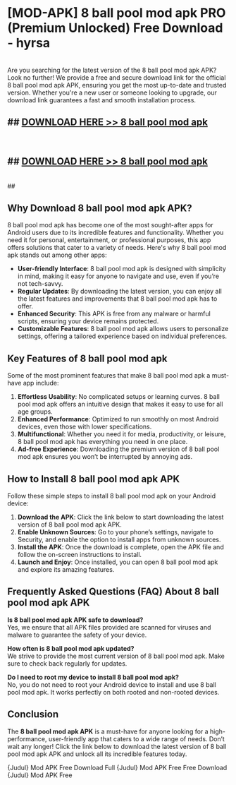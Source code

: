 # [MOD-APK] 8 ball pool mod apk PRO (Premium Unlocked) Free Download - hyrsa <br>
<br>
Are you searching for the latest version of the 8 ball pool mod apk APK? Look no further! We provide a free and secure download link for the official 8 ball pool mod apk APK, ensuring you get the most up-to-date and trusted version. Whether you're a new user or someone looking to upgrade, our download link guarantees a fast and smooth installation process.


## ##  [DOWNLOAD HERE >> 8 ball pool mod apk](http://leaked.freeplayer.one?title=8_ball_pool_mod_apk&ref=23)
  <br>

##  ## [DOWNLOAD HERE >> 8 ball pool mod apk](http://leaked.freeplayer.one?title=8_ball_pool_mod_apk&ref=23)
  <br>
  ##



## Why Download 8 ball pool mod apk APK?

8 ball pool mod apk has become one of the most sought-after apps for Android users due to its incredible features and functionality. Whether you need it for personal, entertainment, or professional purposes, this app offers solutions that cater to a variety of needs. Here's why 8 ball pool mod apk stands out among other apps:

- **User-friendly Interface**: 8 ball pool mod apk is designed with simplicity in mind, making it easy for anyone to navigate and use, even if you’re not tech-savvy.
- **Regular Updates**: By downloading the latest version, you can enjoy all the latest features and improvements that 8 ball pool mod apk has to offer.
- **Enhanced Security**: This APK is free from any malware or harmful scripts, ensuring your device remains protected.
- **Customizable Features**: 8 ball pool mod apk allows users to personalize settings, offering a tailored experience based on individual preferences.

## Key Features of 8 ball pool mod apk

Some of the most prominent features that make 8 ball pool mod apk a must-have app include:

1. **Effortless Usability**: No complicated setups or learning curves. 8 ball pool mod apk offers an intuitive design that makes it easy to use for all age groups.
2. **Enhanced Performance**: Optimized to run smoothly on most Android devices, even those with lower specifications.
3. **Multifunctional**: Whether you need it for media, productivity, or leisure, 8 ball pool mod apk has everything you need in one place.
4. **Ad-free Experience**: Downloading the premium version of 8 ball pool mod apk ensures you won’t be interrupted by annoying ads.

## How to Install 8 ball pool mod apk APK

Follow these simple steps to install 8 ball pool mod apk on your Android device:

1. **Download the APK**: Click the link below to start downloading the latest version of 8 ball pool mod apk APK.
2. **Enable Unknown Sources**: Go to your phone’s settings, navigate to Security, and enable the option to install apps from unknown sources.
3. **Install the APK**: Once the download is complete, open the APK file and follow the on-screen instructions to install.
4. **Launch and Enjoy**: Once installed, you can open 8 ball pool mod apk and explore its amazing features.

## Frequently Asked Questions (FAQ) About 8 ball pool mod apk APK

**Is 8 ball pool mod apk APK safe to download?**  
Yes, we ensure that all APK files provided are scanned for viruses and malware to guarantee the safety of your device.

**How often is 8 ball pool mod apk updated?**  
We strive to provide the most current version of 8 ball pool mod apk. Make sure to check back regularly for updates.

**Do I need to root my device to install 8 ball pool mod apk?**  
No, you do not need to root your Android device to install and use 8 ball pool mod apk. It works perfectly on both rooted and non-rooted devices.

## Conclusion

The **8 ball pool mod apk APK** is a must-have for anyone looking for a high-performance, user-friendly app that caters to a wide range of needs. Don’t wait any longer! Click the link below to download the latest version of 8 ball pool mod apk APK and unlock all its incredible features today.

{Judul} Mod APK Free
Download Full {Judul} Mod APK Free
Free Download {Judul} Mod APK Free


